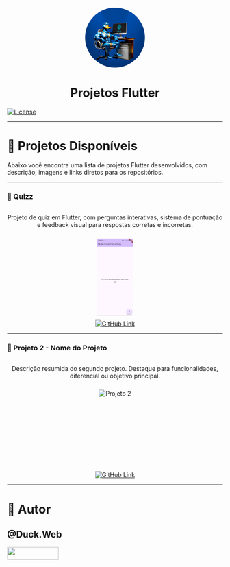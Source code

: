 <p align="center">
   <a href="https://github.com/duck-developer">
      <img style="border-radius: 50%; overflow: hidden; width: 140px; height: 140px;" src="./readme/duck.web.png" alt="@Duck.Web">
   </a>
   <h1 align="center">Projetos Flutter</h1>
</p>

[![License](https://img.shields.io/npm/l/react)](https://github.com/devsuperior/sds1-wmazoni/blob/master/LICENSE)

---

# 🚀 Projetos Disponíveis

Abaixo você encontra uma lista de projetos Flutter desenvolvidos, com descrição, imagens e links diretos para os repositórios.

---

### 🎯 Quizz

<div align="center" style="display:flex; flex-direction:column; align-items:center; gap:10px;">
  <p style="max-width:600px; text-align:center;">
    Projeto de quiz em Flutter, com perguntas interativas, sistema de pontuação e feedback visual para respostas corretas e incorretas.
  </p>
  <img src="./readme/quizz/image 1.png" alt="Quizz" height="180">
  
  <a href="https://github.com/duck-developer/Projects_flutter/tree/main/quizz">
    <img src="https://img.shields.io/badge/GitHub-Acessar_Projeto-181717?style=for-the-badge&logo=github" alt="GitHub Link">
  </a>
</div>

---

### 🧩 Projeto 2 - Nome do Projeto

<div align="center" style="display:flex; flex-direction:column; align-items:center; gap:10px;">
  <p style="max-width:600px; text-align:center;">
    Descrição resumida do segundo projeto. Destaque para funcionalidades, diferencial ou objetivo principal.
  </p>
  <img src="./readme/projeto2/image1.png" alt="Projeto 2" height="180">
  <a href="https://github.com/duck-developer/Projects_flutter/tree/main/projeto2">
    <img src="https://img.shields.io/badge/GitHub-Acessar_Projeto-181717?style=for-the-badge&logo=github" alt="GitHub Link">
  </a>
</div>

---

# 👤 Autor

## @Duck.Web

<p align="left">
   <a href="https://www.instagram.com/duck.web/" target="_blank">
      <img align="center" src="https://img.shields.io/badge/Instagram-E4405F?style=for-the-badge&logo=instagram&logoColor=white" height="30" width="120"/>
   </a>
</p>
